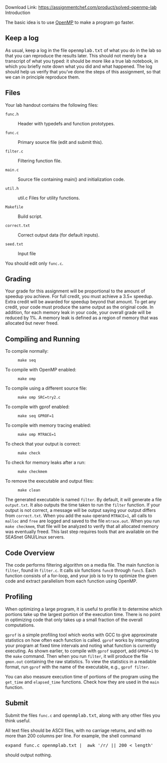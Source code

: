 Download Link: https://assignmentchef.com/product/solved-openmp-lab
<br>
Introduction

The basic idea is to use <a href="http://openmp.org/wp/">OpenMP</a> to make a program go faster.

<h2>Keep a log</h2>

As usual, keep a log in the file <samp>openmplab.txt</samp> of what you do in the lab so that you can reproduce the results later. This should not merely be a transcript of what you typed: it should be more like a true lab notebook, in which you briefly note down what you did and what happened. The log should help us verify that you’ve done the steps of this assignment, so that we can in principle reproduce them.

<h2>Files</h2>

Your lab handout contains the following files:

<dl>

 <dt>

  <code>func.h</code>

 </dt>

 <dd>

  Header with typedefs and function prototypes.

 </dd>

 <dt>

  <code>func.c</code>

 </dt>

 <dd>

  Primary source file (edit and submit this).

 </dd>

 <dt>

  <code>filter.c</code>

 </dt>

 <dd>

  Filtering function file.

 </dd>

 <dt>

  <code>main.c</code>

 </dt>

 <dd>

  Source file containing main() and initialization code.

 </dd>

 <dt>

  <code>util.h</code>

 </dt>

 <dd>

  util.c Files for utility functions.

 </dd>

 <dt>

  <code>Makefile</code>

 </dt>

 <dd>

  Build script.

 </dd>

 <dt>

  <code>correct.txt</code>

 </dt>

 <dd>

  Correct output data (for default inputs).

 </dd>

 <dt>

  <code>seed.txt</code>

 </dt>

 <dd>

  Input file

 </dd>

</dl>

You should edit only <code>func.c</code>.

<h2>Grading</h2>

Your grade for this assignment will be proportional to the amount of speedup you achieve. For full credit, you must achieve a 3.5× speedup. Extra credit will be awarded for speedup beyond that amount. To get any credit, your code must produce the same output as the original code. In addition, for each memory leak in your code, your overall grade will be reduced by 1%. A memory leak is defined as a region of memory that was allocated but never freed.

<h2>Compiling and Running</h2>

<dl>

 <dt>

  To compile normally:

 </dt>

 <dd>

  <code>make seq</code>

 </dd>

 <dt>

  To compile with OpenMP enabled:

 </dt>

 <dd>

  <code>make omp</code>

 </dd>

 <dt>

  To compile using a different source file:

 </dt>

 <dd>

  <code>make omp SRC=try2.c</code>

 </dd>

 <dt>

  To compile with gprof enabled:

 </dt>

 <dd>

  <code>make seq GPROF=1</code>

 </dd>

 <dt>

  To compile with memory tracing enabled:

 </dt>

 <dd>

  <code>make omp MTRACE=1</code>

 </dd>

 <dt>

  To check that your output is correct:

 </dt>

 <dd>

  <code>make check</code>

 </dd>

 <dt>

  To check for memory leaks after a run:

 </dt>

 <dd>

  <code>make checkmem</code>

 </dd>

 <dt>

  To remove the executable and output files:

 </dt>

 <dd>

  <code>make clean</code>

 </dd>

</dl>

The generated executable is named <code>filter</code>. By default, it will generate a file <code>output.txt</code>. It also outputs the time taken to run the <code>filter</code> function. If your output is not correct, a message will be output saying your output differs from <code>correct.txt</code>. When you add the <code>make</code> operand <code>MTRACE=1</code>, all calls to <code>malloc</code> and <code>free</code> are logged and saved to the file <code>mtrace.out</code>. When you run <code>make checkmem</code>, that file will be analyzed to verify that all allocated memory was eventually freed. This last step requires tools that are available on the SEASnet GNU/Linux servers.

<h2>Code Overview</h2>

The code performs filtering algorithm on a media file. The main function is <code>filter</code>, found in <code>filter.c</code>. It calls six functions <code>func0</code> through <code>func5</code>. Each function consists of a for-loop, and your job is to try to optimize the given code and extract parallelism from each function using OpenMP.

<h2>Profiling</h2>

When optimizing a large program, it is useful to profile it to determine which portions take up the largest portion of the execution time. There is no point in optimizing code that only takes up a small fraction of the overall computations.

<code>gprof</code> is a simple profiling tool which works with GCC to give approximate statistics on how often each function is called. <code>gprof</code> works by interrupting your program at fixed time intervals and noting what function is currently executing. As shown earlier, to compile with <code>gprof</code> support, add <code>GPROF=1</code> to the <code>make</code> command. Then when you run <code>filter</code>, it will produce the file <code>gmon.out</code> containing the raw statistics. To view the statistics in a readable format, run <code>gprof</code> with the name of the executable, e.g., <code>gprof filter</code>.

You can also measure execution time of portions of the program using the <code>get_time</code> and <code>elapsed_time</code> functions. Check how they are used in the <code>main</code> function.

<h2>Submit</h2>

Submit the files <code>func.c</code> and <samp>openmplab.txt</samp>, along with any other files you think useful.

All text files should be ASCII files, with no carriage returns, and with no more than 200 columns per line. For example, the shell command

<pre><samp>expand func.c openmplab.txt |  awk '/r/ || 200 &lt; length'</samp></pre>

should output nothing.